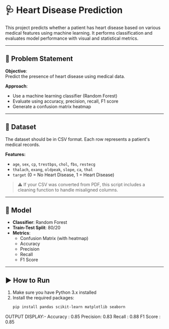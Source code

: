 # 🩺 Heart Disease Prediction

This project predicts whether a patient has heart disease based on various medical features using machine learning. It performs classification and evaluates model performance with visual and statistical metrics.

---

## 📌 Problem Statement

**Objective**:  
Predict the presence of heart disease using medical data.  

**Approach**:  
- Use a machine learning classifier (Random Forest)  
- Evaluate using accuracy, precision, recall, F1 score  
- Generate a confusion matrix heatmap

---

## 📂 Dataset

The dataset should be in CSV format. Each row represents a patient's medical records.

**Features:**
- `age`, `sex`, `cp`, `trestbps`, `chol`, `fbs`, `restecg`
- `thalach`, `exang`, `oldpeak`, `slope`, `ca`, `thal`
- `target` (0 = No Heart Disease, 1 = Heart Disease)

> ⚠️ If your CSV was converted from PDF, this script includes a cleaning function to handle misaligned columns.

---

## 🧠 Model

- **Classifier**: Random Forest
- **Train-Test Split**: 80/20
- **Metrics**:
  - Confusion Matrix (with heatmap)
  - Accuracy
  - Precision
  - Recall
  - F1 Score

---

## ▶️ How to Run

1. Make sure you have Python 3.x installed
2. Install the required packages:
   ```bash
   pip install pandas scikit-learn matplotlib seaborn
OUTPUT DISPLAY:-
Accuracy : 0.85
Precision: 0.83
Recall   : 0.88
F1 Score : 0.85

